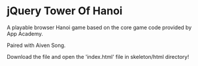<h1>jQuery Tower Of Hanoi</h1>
A playable browser Hanoi game based on the core game code provided by App Academy.

Paired with Aiven Song.

Download the file and open the 'index.html' file in skeleton/html directory!
